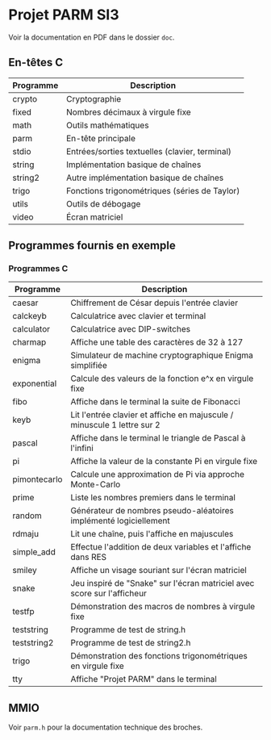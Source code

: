 # Projet PARM SI3

Voir la documentation en PDF dans le dossier `doc`.

## En-têtes C

| Programme | Description |
|-|-|
| crypto | Cryptographie |
| fixed | Nombres décimaux à virgule fixe |
| math | Outils mathématiques |
| parm | En-tête principale |
| stdio | Entrées/sorties textuelles (clavier, terminal) |
| string | Implémentation basique de chaînes |
| string2 | Autre implémentation basique de chaînes |
| trigo | Fonctions trigonométriques (séries de Taylor) |
| utils | Outils de débogage |
| video | Écran matriciel |

## Programmes fournis en exemple

### Programmes C

| Programme | Description |
|-|-|
| caesar | Chiffrement de César depuis l'entrée clavier
| calckeyb		| Calculatrice avec clavier et terminal                                                    |
| calculator	| Calculatrice avec DIP-switches                                                           |
| charmap		| Affiche une table des caractères de 32 à 127                                             |
| enigma | Simulateur de machine cryptographique Enigma simplifiée
| exponential | Calcule des valeurs de la fonction e^x en virgule fixe
| fibo			| Affiche dans le terminal la suite de Fibonacci                                           |
| keyb			| Lit l'entrée clavier et affiche en majuscule / minuscule 1 lettre sur 2                  |
| pascal		| Affiche dans le terminal le triangle de Pascal à l'infini                                |
| pi | Affiche la valeur de la constante Pi en virgule fixe
| pimontecarlo			| Calcule une approximation de Pi via approche Monte-Carlo                                 |
| prime			| Liste les nombres premiers dans le terminal                                               |
| random | Générateur de nombres pseudo-aléatoires implémenté logiciellement
| rdmaju | Lit une chaîne, puis l'affiche en majuscules
| simple_add | Effectue l'addition de deux variables et l'affiche dans RES
| smiley		| Affiche un visage souriant sur l'écran matriciel                                         |
| snake			| Jeu inspiré de "Snake" sur l'écran matriciel avec score sur l'afficheur                  |
| testfp		| Démonstration des macros de nombres à virgule fixe                                       |
| teststring | Programme de test de string.h
| teststring2 | Programme de test de string2.h
| trigo | Démonstration des fonctions trigonométriques en virgule fixe
| tty			| Affiche "Projet PARM" dans le terminal                                                     |

## MMIO

Voir `parm.h` pour la documentation technique des broches.